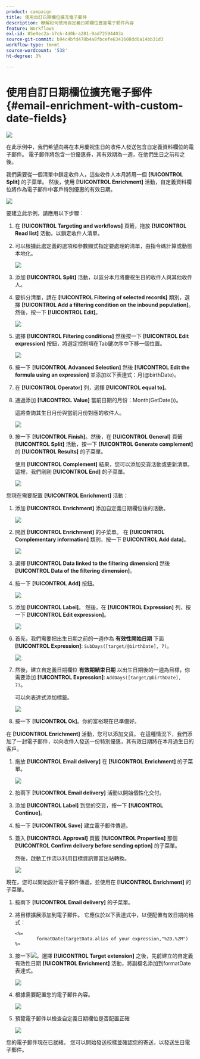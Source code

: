 ```yaml
---
product: campaign
title: 使用自訂日期欄位擴充電子郵件
description: 瞭解如何使用自定義日期欄位豐富電子郵件內容
feature: Workflows
exl-id: 85e0ec2a-b7cb-4d0b-a281-9ad72594403a
source-git-commit: b94c4bfd478b4a8fbcefe6341608dd6a14bb31d3
workflow-type: tm+mt
source-wordcount: '538'
ht-degree: 3%

---
```


# 使用自訂日期欄位擴充電子郵件{#email-enrichment-with-custom-date-fields}

![](../../assets/common.svg)

在此示例中，我們希望向將在本月慶祝生日的收件人發送包含自定義資料欄位的電子郵件。 電子郵件將包含一份優惠券，其有效期為一週，在他們生日之前和之後。

我們需要從一個清單中鎖定收件人，這些收件人本月將用一個 **[!UICONTROL Split]** 的子菜單。 然後，使用 **[!UICONTROL Enrichment]** 活動，自定義資料欄位將作為電子郵件中客戶特別優惠的有效日期。

![](assets/uc_enrichment.png)

要建立此示例，請應用以下步驟：

1. 在 **[!UICONTROL Targeting and workflows]** 頁籤，拖放 **[!UICONTROL Read list]** 活動，以鎖定收件人清單。
1. 可以根據此處定義的選項和參數顯式指定要處理的清單，由指令碼計算或動態本地化。

   ![](assets/uc_enrichment_1.png)

1. 添加 **[!UICONTROL Split]** 活動，以區分本月將慶祝生日的收件人與其他收件人。
1. 要拆分清單，請在 **[!UICONTROL Filtering of selected records]** 類別，選擇 **[!UICONTROL Add a filtering condition on the inbound population]**。 然後，按一下 **[!UICONTROL Edit]**。

   ![](assets/uc_enrichment_2.png)

1. 選擇 **[!UICONTROL Filtering conditions]** 然後按一下 **[!UICONTROL Edit expression]** 按鈕，將選定控制項在Tab鍵次序中下移一個位置。

   ![](assets/uc_enrichment_3.png)

1. 按一下 **[!UICONTROL Advanced Selection]** 然後 **[!UICONTROL Edit the formula using an expression]** 並添加以下表達式：月(@birthDate)。
1. 在 **[!UICONTROL Operator]** 列，選擇 **[!UICONTROL equal to]**。
1. 通過添加 **[!UICONTROL Value]** 當前日期的月份：Month(GetDate())。

   這將查詢其生日月份與當前月份對應的收件人。

   ![](assets/uc_enrichment_4.png)

1. 按一下 **[!UICONTROL Finish]**。然後，在 **[!UICONTROL General]** 頁籤 **[!UICONTROL Split]** 活動，按一下 **[!UICONTROL Generate complement]** 的 **[!UICONTROL Results]** 的子菜單。

   使用 **[!UICONTROL Complement]** 結果，您可以添加交貨活動或更新清單。 這裡，我們剛剛 **[!UICONTROL End]** 的子菜單。

   ![](assets/uc_enrichment_6.png)

您現在需要配置 **[!UICONTROL Enrichment]** 活動：

1. 添加 **[!UICONTROL Enrichment]** 添加自定義日期欄位後的活動。

   ![](assets/uc_enrichment_7.png)

1. 開啟 **[!UICONTROL Enrichment]** 的子菜單。 在 **[!UICONTROL Complementary information]** 類別，按一下 **[!UICONTROL Add data]**。

   ![](assets/uc_enrichment_8.png)

1. 選擇 **[!UICONTROL Data linked to the filtering dimension]** 然後 **[!UICONTROL Data of the filtering dimension]**。
1. 按一下 **[!UICONTROL Add]** 按鈕。

   ![](assets/uc_enrichment_9.png)

1. 添加 **[!UICONTROL Label]**。 然後，在 **[!UICONTROL Expression]** 列，按一下 **[!UICONTROL Edit expression]**。

   ![](assets/uc_enrichment_10.png)

1. 首先，我們需要把出生日期之前的一週作為 **有效性開始日期** 下面 **[!UICONTROL Expression]**: `SubDays([target/@birthDate], 7)`。

   ![](assets/uc_enrichment_11.png)

1. 然後，建立自定義日期欄位 **有效期結束日期** 以出生日期後的一週為目標，你需要添加 **[!UICONTROL Expression]**: `AddDays([target/@birthDate], 7)`。

   可以向表達式添加標籤。

   ![](assets/uc_enrichment_12.png)

1. 按一下 **[!UICONTROL Ok]**。你的富裕現在已準備好。

在 **[!UICONTROL Enrichment]** 活動，您可以添加交貨。 在這種情況下，我們添加了一封電子郵件，以向收件人發送一份特別優惠，其有效日期將在本月過生日的客戶。

1. 拖放 **[!UICONTROL Email delivery]** 在 **[!UICONTROL Enrichment]** 的子菜單。

   ![](assets/uc_enrichment_15.png)

1. 按兩下 **[!UICONTROL Email delivery]** 活動以開始個性化交付。
1. 添加 **[!UICONTROL Label]** 到您的交貨，按一下 **[!UICONTROL Continue]**。
1. 按一下 **[!UICONTROL Save]** 建立電子郵件傳遞。
1. 簽入 **[!UICONTROL Approval]** 頁籤 **[!UICONTROL Properties]** 那個 **[!UICONTROL Confirm delivery before sending option]** 的子菜單。

   然後，啟動工作流以利用目標資訊豐富出站轉換。

   ![](assets/uc_enrichment_18.png)

現在，您可以開始設計電子郵件傳遞，並使用在 **[!UICONTROL Enrichment]** 的子菜單。

1. 按兩下 **[!UICONTROL Email delivery]** 的子菜單。
1. 將目標擴展添加到電子郵件。 它應位於以下表達式中，以便配置有效日期的格式：

   ```
   <%=
           formatDate(targetData.alias of your expression,"%2D.%2M")  %>
   ```

1. 按一下![](assets/uc_enrichment_16.png)。選擇 **[!UICONTROL Target extension]** 之後，先前建立的自定義有效性日期 **[!UICONTROL Enrichment]** 活動，將副檔名添加到formatDate表達式。

   ![](assets/uc_enrichment_19.png)

1. 根據需要配置您的電子郵件內容。

   ![](assets/uc_enrichment_17.png)

1. 預覽電子郵件以檢查自定義日期欄位是否配置正確

   ![](assets/uc_enrichment_20.png)

您的電子郵件現在已就緒。 您可以開始發送校樣並確認您的寄送，以發送生日電子郵件。
